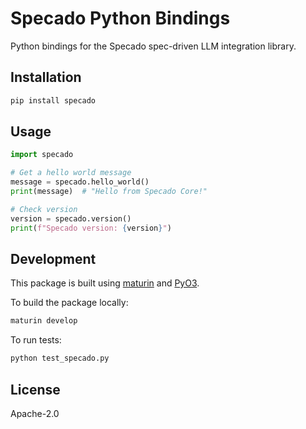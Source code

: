 # Specado Python Bindings

Python bindings for the Specado spec-driven LLM integration library.

## Installation

```bash
pip install specado
```

## Usage

```python
import specado

# Get a hello world message
message = specado.hello_world()
print(message)  # "Hello from Specado Core!"

# Check version
version = specado.version()
print(f"Specado version: {version}")
```

## Development

This package is built using [maturin](https://github.com/PyO3/maturin) and [PyO3](https://pyo3.rs/).

To build the package locally:

```bash
maturin develop
```

To run tests:

```bash
python test_specado.py
```

## License

Apache-2.0